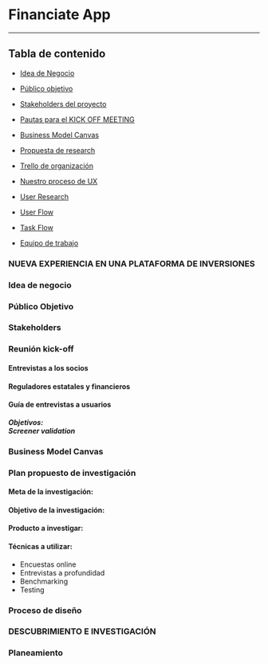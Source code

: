 # Financiate App
-------------------
## Tabla de contenido
- [Idea de Negocio](#idea-de-negocio)
- [Público objetivo](#público-objetivo)

- [Stakeholders del proyecto](#stakeholders-del-proyecto)

- [Pautas para el KICK OFF MEETING](#pautas-para-el-kick-off-meeting)

- [Business Model Canvas](#business-model-canvas)

- [Propuesta de research](#propuesta-de-research)

- [Trello de organización](#trello-de-organización)
- [Nuestro proceso de UX](#nuestro-proceso-ux)

- [User Research](#user-research)

- [User Flow](#user-flow)
- [Task Flow](#task-flow)
- [Equipo de trabajo](#equipo-de-trabajo)

### **NUEVA EXPERIENCIA EN UNA PLATAFORMA DE INVERSIONES**
### **Idea de negocio**
### **Público Objetivo**
### **Stakeholders**
### **Reunión kick-off**
#### **Entrevistas a los socios**
#### **Reguladores estatales y financieros**
#### **Guía de entrevistas a usuarios**
_**Objetivos:**_    
_**Screener validation**_  
### **Business Model Canvas**
### **Plan propuesto de investigación**
#### **Meta de la investigación:**
#### **Objetivo de la investigación:**
#### **Producto a investigar:**
#### **Técnicas a utilizar:**
- Encuestas online
- Entrevistas a profundidad
- Benchmarking
- Testing

### **Proceso de diseño**

### **DESCUBRIMIENTO E INVESTIGACIÓN**

### **Planeamiento**